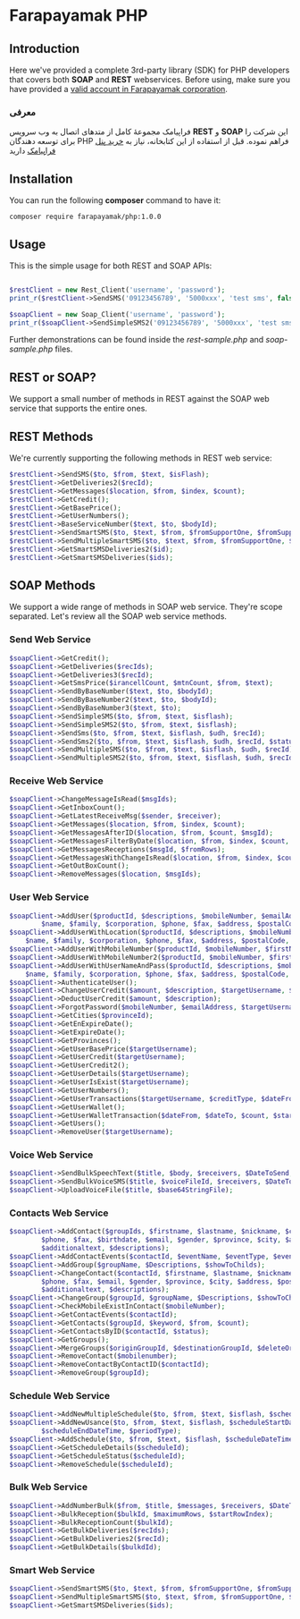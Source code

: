 # Farapayamak PHP

## Introduction
Here we've provided a complete 3rd-party library (SDK) for PHP developers that covers both **SOAP** and **REST** webservices. Before using, make sure you have provided a [valid account in Farapayamak corporation](https://farapayamak.ir/start/).

### معرفی
فراپیامک مجموعۀ کامل از متدهای اتصال به وب سرویس **REST** و **SOAP** این شرکت را برای توسعه دهندگان PHP فراهم نموده. قبل از استفاده از این کتابخانه، نیاز به [خرید پنل فراپیامک](https://farapayamak.ir/start/) دارید
## Installation
You can run the following **composer** command to have it:

```
composer require farapayamak/php:1.0.0
```

## Usage
This is the simple usage for both REST and SOAP APIs:
```php

$restClient = new Rest_Client('username', 'password');
print_r($restClient->SendSMS('09123456789', '5000xxx', 'test sms', false));

$soapClient = new Soap_Client('username', 'password');
print_r($soapClient->SendSimpleSMS2('09123456789', '5000xxx', 'test sms', false));

```
Further demonstrations can be found inside the _rest-sample.php_ and _soap-sample.php_ files.

## REST or SOAP?
We support a small number of methods in REST against the SOAP web service that supports the entire ones.

## REST Methods
We're currently supporting the following methods in REST web service:

```php
$restClient->SendSMS($to, $from, $text, $isFlash);
$restClient->GetDeliveries2($recId);
$restClient->GetMessages($location, $from, $index, $count);
$restClient->GetCredit();
$restClient->GetBasePrice();
$restClient->GetUserNumbers();
$restClient->BaseServiceNumber($text, $to, $bodyId);
$restClient->SendSmartSMS($to, $text, $from, $fromSupportOne, $fromSupportTwo);
$restClient->SendMultipleSmartSMS($to, $text, $from, $fromSupportOne, $fromSupportTwo);
$restClient->GetSmartSMSDeliveries2($id);
$restClient->GetSmartSMSDeliveries($ids);
```

## SOAP Methods
We support a wide range of methods in SOAP web service. They're scope separated. Let's review all the SOAP web service methods.

### Send Web Service

```php
$soapClient->GetCredit();
$soapClient->GetDeliveries($recIds);
$soapClient->GetDeliveries3($recId);
$soapClient->GetSmsPrice($irancellCount, $mtnCount, $from, $text);
$soapClient->SendByBaseNumber($text, $to, $bodyId);
$soapClient->SendByBaseNumber2($text, $to, $bodyId);
$soapClient->SendByBaseNumber3($text, $to);
$soapClient->SendSimpleSMS($to, $from, $text, $isflash);
$soapClient->SendSimpleSMS2($to, $from, $text, $isflash);
$soapClient->SendSms($to, $from, $text, $isflash, $udh, $recId);
$soapClient->SendSms2($to, $from, $text, $isflash, $udh, $recId, $status, $filterId);
$soapClient->SendMultipleSMS($to, $from, $text, $isflash, $udh, $recId);
$soapClient->SendMultipleSMS2($to, $from, $text, $isflash, $udh, $recId);
```

### Receive Web Service

```php
$soapClient->ChangeMessageIsRead($msgIds);
$soapClient->GetInboxCount();
$soapClient->GetLatestReceiveMsg($sender, $receiver);
$soapClient->GetMessages($location, $from, $index, $count);
$soapClient->GetMessagesAfterID($location, $from, $count, $msgId);
$soapClient->GetMessagesFilterByDate($location, $from, $index, $count, $dateFrom, $dateTo, $isRead);
$soapClient->GetMessagesReceptions($msgId, $fromRows);
$soapClient->GetMessagesWithChangeIsRead($location, $from, $index, $count, $isRead, $changeIsRead);
$soapClient->GetOutBoxCount();
$soapClient->RemoveMessages($location, $msgIds);
```

### User Web Service

```php
$soapClient->AddUser($productId, $descriptions, $mobileNumber, $emailAddress, $nationalCode, 
        $name, $family, $corporation, $phone, $fax, $address, $postalCode, $certificateNumber);
$soapClient->AddUserWithLocation($productId, $descriptions, $mobileNumber, $emailAddress, $nationalCode, 
    $name, $family, $corporation, $phone, $fax, $address, $postalCode, $certificateNumber, $country, $province, $city);
$soapClient->AddUserWithMobileNumber($productId, $mobileNumber, $firstName, $lastName, $email);
$soapClient->AddUserWithMobileNumber2($productId, $mobileNumber, $firstName, $lastName, $userName, $email);
$soapClient->AddUserWithUserNameAndPass($productId, $descriptions, $mobileNumber, $emailAddress, $nationalCode, 
    $name, $family, $corporation, $phone, $fax, $address, $postalCode, $certificateNumber, $targetUserName, $targetUserPassword);
$soapClient->AuthenticateUser();
$soapClient->ChangeUserCredit($amount, $description, $targetUsername, $GetTax);
$soapClient->DeductUserCredit($amount, $description);
$soapClient->ForgotPassword($mobileNumber, $emailAddress, $targetUsername);
$soapClient->GetCities($provinceId);
$soapClient->GetEnExpireDate();
$soapClient->GetExpireDate();
$soapClient->GetProvinces();
$soapClient->GetUserBasePrice($targetUsername);
$soapClient->GetUserCredit($targetUsername);
$soapClient->GetUserCredit2();
$soapClient->GetUserDetails($targetUsername);
$soapClient->GetUserIsExist($targetUsername);
$soapClient->GetUserNumbers();
$soapClient->GetUserTransactions($targetUsername, $creditType, $dateFrom, $dateTo, $keyword);
$soapClient->GetUserWallet();
$soapClient->GetUserWalletTransaction($dateFrom, $dateTo, $count, $startIndex, $payType, $payLoc);
$soapClient->GetUsers();
$soapClient->RemoveUser($targetUsername);
```

### Voice Web Service

```php
$soapClient->SendBulkSpeechText($title, $body, $receivers, $DateToSend, $repeatCount);
$soapClient->SendBulkVoiceSMS($title, $voiceFileId, $receivers, $DateToSend, $repeatCount);
$soapClient->UploadVoiceFile($title, $base64StringFile);
```

### Contacts Web Service

```php
$soapClient->AddContact($groupIds, $firstname, $lastname, $nickname, $corporation, $mobilenumber,
        $phone, $fax, $birthdate, $email, $gender, $province, $city, $address, $postalCode, $additionaldate,
        $additionaltext, $descriptions);
$soapClient->AddContactEvents($contactId, $eventName, $eventType, $eventDate);
$soapClient->AddGroup($groupName, $Descriptions, $showToChilds);
$soapClient->ChangeContact($contactId, $firstname, $lastname, $nickname, $corporation, $mobilenumber,
        $phone, $fax, $email, $gender, $province, $city, $address, $postalCode, $contactStatus,
        $additionaltext, $descriptions);
$soapClient->ChangeGroup($groupId, $groupName, $Descriptions, $showToChilds, $groupStatus);
$soapClient->CheckMobileExistInContact($mobileNumber);
$soapClient->GetContactEvents($contactId);
$soapClient->GetContacts($groupId, $keyword, $from, $count);
$soapClient->GetContactsByID($contactId, $status);
$soapClient->GetGroups();
$soapClient->MergeGroups($originGroupId, $destinationGroupId, $deleteOriginGroup);
$soapClient->RemoveContact($mobilenumber);
$soapClient->RemoveContactByContactID($contactId);
$soapClient->RemoveGroup($groupId);
```

### Schedule Web Service

```php
$soapClient->AddNewMultipleSchedule($to, $from, $text, $isflash, $scheduleDateTime, $period);
$soapClient->AddNewUsance($to, $from, $text, $isflash, $scheduleStartDateTime, $countrepeat,
        $scheduleEndDateTime, $periodType);
$soapClient->AddSchedule($to, $from, $text, $isflash, $scheduleDateTime, $period);
$soapClient->GetScheduleDetails($scheduleId);
$soapClient->GetScheduleStatus($scheduleId);
$soapClient->RemoveSchedule($scheduleId);
```

### Bulk Web Service

```php
$soapClient->AddNumberBulk($from, $title, $messages, $receivers, $DateToSend);
$soapClient->BulkReception($bulkId, $maximumRows, $startRowIndex);
$soapClient->BulkReceptionCount($bulkId);
$soapClient->GetBulkDeliveries($recIds);
$soapClient->GetBulkDeliveries2($recId);
$soapClient->GetBulkDetails($bulkdId);
```


### Smart Web Service

```php
$soapClient->SendSmartSMS($to, $text, $from, $fromSupportOne, $fromSupportTwo);
$soapClient->SendMultipleSmartSMS($to, $text, $from, $fromSupportOne, $fromSupportTwo);
$soapClient->GetSmartSMSDeliveries($ids);
```
